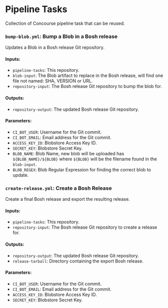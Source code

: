 # Pipeline Tasks

Collection of Concourse pipeline task that can be reused.

### `bump-blob.yml`: Bump a Blob in a Bosh release

Updates a Blob in a Bosh release Git repository.

#### Inputs:

* `pipeline-tasks`: This repository.
* `blob-input`: The Blob artifact to replace in the Bosh release, will find one
  file not named: SHA, VERSION or URL.
* `repository-input`: The Bosh release Git repository to bump the blob for.

#### Outputs:

* `repository-output`: The updated Bosh release Git repository.

#### Parameters:

* `CI_BOT_USER`: Username for the Git commit.
* `CI_BOT_EMAIL`: Email address for the Git commit.
* `ACCESS_KEY_ID`: Blobstore Access Key ID.
* `SECRET_KEY`: Blobstore Secret Key.
* `BLOB_NAME`: Blob Name, new blob will be uploaded has `${BLOB_NAME}/${BLOB}`
   where `${BLOB}` will be the filename found in the `blob-input`.
* `BLOB_REGEX`: Blob Regular Expression for finding the correct blob to update.

### `create-release.yml`: Create a Bosh Release

Create a final Bosh release and export the resulting release.

#### Inputs:

* `pipeline-tasks`: This repository.
* `repository-input`: The Bosh release Git repository to create a release for.

#### Outputs:

* `repository-output`: The updated Bosh release Git repository.
* `release-tarball`: Directory containing the export Bosh release.

#### Parameters:

* `CI_BOT_USER`: Username for the Git commit.
* `CI_BOT_EMAIL`: Email address for the Git commit.
* `ACCESS_KEY_ID`: Blobstore Access Key ID.
* `SECRET_KEY`: Blobstore Secret Key.
